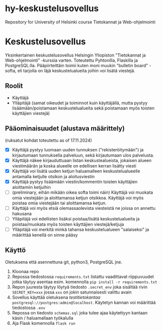 # hy-keskustelusovellus
Repository for University of Helsinki course Tietokannat ja Web-ohjelmointi

# Keskustelusovellus
Yksinkertainen keskustelusovellus Helsingin Yliopiston "Tietokannat ja Web-ohjelmointi" -kurssia varten. Toteutettu Pyhtonilla, Flaskilla ja PostgreSQL:lla.
Pääpiirteittäin toimii kuten moni muukin "bulletin board" -softa, eli tarjolla on läjä keskustelualueita joihin voi lisätä viestejä.

## Roolit
- Käyttäjä
- Ylläpitäjä (samat oikeudet ja toiminnot kuin käyttäjällä, mutta pystyy lisäämään/poistamaan keskustelualueita sekä poistamaan myös toisten käyttäjien viestejä)

## Pääominaisuudet (alustava määrittely)
(ruksatut kohdat toteutettu as of 17.11.2024)
- [x] Käyttäjä pystyy luomaan uuden tunnuksen ("rekisteröitymään") ja kirjautumaan tunnuksella palveluun, sekä kirjautumaan ulos palvelusta.
- [x] Käyttäjä näkee kirjauduttuaan listan keskustealueista, jokaisen alueen viestimäärän ja koska alueelle on edellisen kerran lisätty viesti
- [x] Käyttäjä voi lisätä uuden ketjun haluamalleen keskustelualueelle antamalla ketjulle otsikon ja aloitusviestin
- [x] Käyttäjä pystyy lisäämään viestin/kommentin toisten käyttäjien aloittamiin ketjuihin
- [ ] (preliminary, eihän mikään oikea softa toimi näin) Käyttäjä voi muokata omia viestejään ja aloittamansa ketjun otsikkoa. Käyttäjä voi myös poistaa omia viestejään tai aloittamansa ketjun.
- [ ] Käyttäjä voi myös etsiä olemassaolevista viesteistä ne joissa on annettu hakusana
- [ ] Ylläpitäjä voi edellisten lisäksi poistaa/lisätä keskustelualueita ja poistaa/muokata myös toisten käyttäjien viestejä/ketjuja
- [ ] Ylläpitäjä voi merkitä minkä tahansa keskustelualueen "salaiseksi" ja määrittää kenellä on sinne pääsy

## Käyttö
Oletuksena että asennettuna git, python3, PostgreSQL jne.

1. Kloonaa repo
2. Repossa tiedostossa `requirements.txt` listattu vaadittavat riippuvuudet jotka täytyy asentaa esim. komennolla `pip install -r requirements.txt`
3. Repon juuresta täytyy löytyä tiedosto `.secret_env` joka sisältää rivin `SECRET_KEY=xxx` jossa `xxx` on jokin satunnaisesti valittu avain
4. Sovellus käyttää oletuksena _testitietokantaa_ `postgresql://postgres:admin@localhost`. Käytetyn kannan voi määrittää tiedostossa `.env`
5. Repossa on tiedosto `schemas.sql` joka tulee ajaa käytettyyn kantaan käsin / haluamallaan työkalulla
6. Aja Flask komennolla `flask run`
